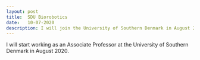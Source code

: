 ```yaml
---
layout: post
title:  SDU Biorobotics
date:   10-07-2020
description: I will join the University of Southern Denmark in August 2020 as an Associate Professor.
---
```

I will start working as an Associate Professor at the University of Southern Denmark in August 2020.
